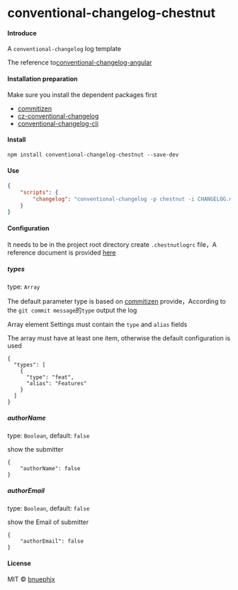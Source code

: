 # conventional-changelog-chestnut

#### Introduce

A `conventional-changelog` log template

The reference to[conventional-changelog-angular](https://github.com/conventional-changelog/conventional-changelog)

#### Installation preparation

Make sure you install the dependent packages first

- [commitizen](https://github.com/commitizen/cz-cli)
- [cz-conventional-changelog](https://github.com/commitizen/cz-conventional-changelog)
- [conventional-changelog-cli](https://github.com/conventional-changelog/conventional-changelog/tree/master/packages/conventional-changelog-cli)

#### Install

```markdown
npm install conventional-changelog-chestnut --save-dev
```

#### Use

```json
{
	"scripts": {
		"changelog": "conventional-changelog -p chestnut -i CHANGELOG.md -s -r 0"
	}
}
```

#### Configuration

It needs to be in the project root directory create `.chestnutlogrc` file，A reference document is provided [here](https://gitee.com/bnuephjx/conventional-changelog-chestnut/blob/master/config/.chestnutlogrc)

##### types

type:  `Array`

The default parameter type is based on [commitizen](https://github.com/commitizen/cz-cli) provide，According to the `git commit message`的`type` output the log

Array element Settings must contain the `type` and `alias` fields

The array must have at least one item, otherwise the default configuration is used

```
{
  "types": [
    {
      "type": "feat",
      "alias": "Features"
    }
  ]
}
```

##### authorName

type: `Boolean`, default: `false`

show the submitter

```
{
	"authorName": false
}
```

##### authorEmail

type: `Boolean`, default: `false`

show the Email of submitter

```
{
	"authorEmail": false
}
```

#### License

MIT © [bnuephjx](https://gitee.com/bnuephjx)